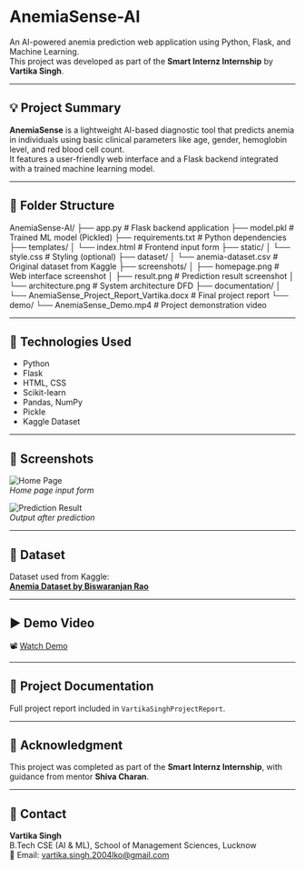 # AnemiaSense-AI

An AI-powered anemia prediction web application using Python, Flask, and Machine Learning.  
This project was developed as part of the **Smart Internz Internship** by **Vartika Singh**.

---

## 💡 Project Summary

**AnemiaSense** is a lightweight AI-based diagnostic tool that predicts anemia in individuals using basic clinical parameters like age, gender, hemoglobin level, and red blood cell count.  
It features a user-friendly web interface and a Flask backend integrated with a trained machine learning model.

---

## 📂 Folder Structure
AnemiaSense-AI/
├── app.py # Flask backend application
├── model.pkl # Trained ML model (Pickled)
├── requirements.txt # Python dependencies
├── templates/
│ └── index.html # Frontend input form
├── static/
│ └── style.css # Styling (optional)
├── dataset/
│ └── anemia-dataset.csv # Original dataset from Kaggle
├── screenshots/
│ ├── homepage.png # Web interface screenshot
│ ├── result.png # Prediction result screenshot
│ └── architecture.png # System architecture DFD
├── documentation/
│ └── AnemiaSense_Project_Report_Vartika.docx # Final project report
└── demo/
└── AnemiaSense_Demo.mp4 # Project demonstration video

---

## 🔧 Technologies Used

- Python  
- Flask  
- HTML, CSS  
- Scikit-learn  
- Pandas, NumPy  
- Pickle  
- Kaggle Dataset

---

## 📸 Screenshots

![Home Page](screenshots/homepage.png)  
*Home page input form*

![Prediction Result](screenshots/result.png)  
*Output after prediction*

---

## 🧠 Dataset

Dataset used from Kaggle:  
**[Anemia Dataset by Biswaranjan Rao](https://www.kaggle.com/datasets/biswaranjanrao/anemia-dataset)**

---

## ▶️ Demo Video

📽️ [Watch Demo](demo/AnemiaSense_Demo.mp4) 

---

## 🧾 Project Documentation

Full project report included in `VartikaSinghProjectReport`.

---

## 🙏 Acknowledgment

This project was completed as part of the **Smart Internz Internship**, with guidance from mentor **Shiva Charan**.

---

## 📩 Contact

**Vartika Singh**  
B.Tech CSE (AI & ML), School of Management Sciences, Lucknow  
📧 Email: vartika.singh.2004lko@gmail.com


